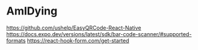 # AmIDying

https://github.com/ushelp/EasyQRCode-React-Native
https://docs.expo.dev/versions/latest/sdk/bar-code-scanner/#supported-formats
https://react-hook-form.com/get-started
